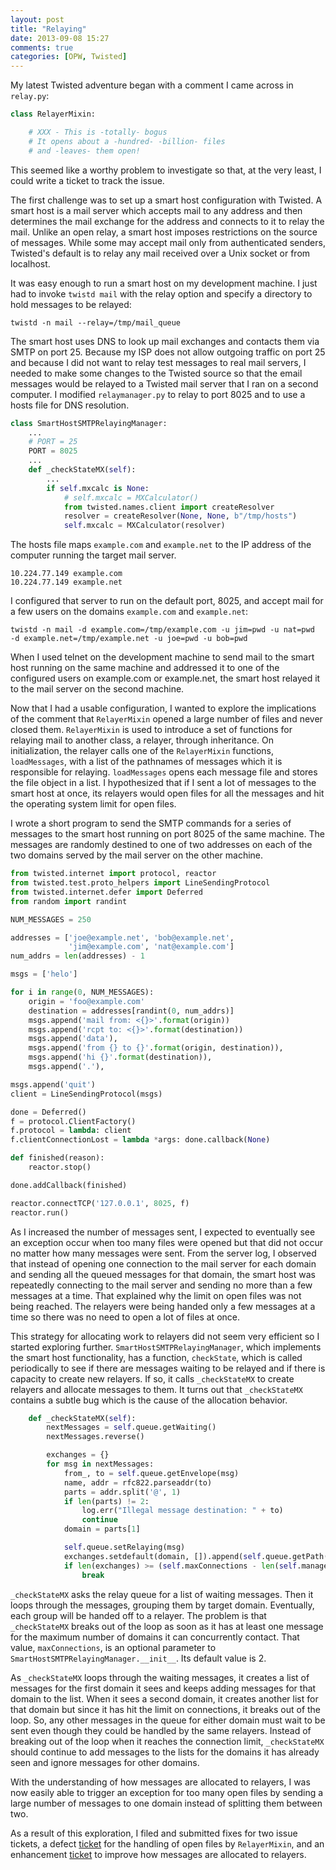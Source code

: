 ```yaml
---
layout: post
title: "Relaying"
date: 2013-09-08 15:27
comments: true
categories: [OPW, Twisted]
---
```

My latest Twisted adventure began with a comment I came across in `relay.py`:

```python
class RelayerMixin:

    # XXX - This is -totally- bogus
    # It opens about a -hundred- -billion- files
    # and -leaves- them open!
```

This seemed like a worthy problem to investigate so that, at the very least, I
could write a ticket to track the issue.

The first challenge was to set up a smart host configuration with Twisted.
A smart host is a mail server which accepts mail to any address and
then determines the mail exchange for the address and connects to it to relay
the mail.  Unlike an open relay, a smart host imposes restrictions on the
source of messages.  While some may accept mail only from authenticated
senders, Twisted's default is to relay any mail received over a Unix socket or
from localhost.

It was easy enough to run a smart host on my development machine.  I just had
to invoke `twistd mail` with the relay option and specify a directory to hold
messages to be relayed:

```
twistd -n mail --relay=/tmp/mail_queue
```

The smart host uses DNS to look up mail exchanges and
contacts them via SMTP on port 25.  Because my ISP does not allow outgoing
traffic on port 25 and because I did not want to relay test messages to
real mail servers, I needed to make some changes to the Twisted source so that
the email messages would be relayed to a Twisted mail server that I ran on a
second computer.  I modified `relaymanager.py` to relay to port 8025 and to
use a hosts file for DNS resolution.
``` python
class SmartHostSMTPRelayingManager:
    ...
    # PORT = 25
    PORT = 8025
    ...
    def _checkStateMX(self):
        ...
        if self.mxcalc is None:
            # self.mxcalc = MXCalculator()
            from twisted.names.client import createResolver
            resolver = createResolver(None, None, b"/tmp/hosts")
            self.mxcalc = MXCalculator(resolver)
```
The hosts file maps `example.com` and `example.net` to the IP address of the
computer running the target mail server.
```
10.224.77.149 example.com
10.224.77.149 example.net 
```
I configured that server to run on the default port, 8025,
and accept mail for a few users on the domains `example.com` and `example.net`:

```
twistd -n mail -d example.com=/tmp/example.com -u jim=pwd -u nat=pwd 
-d example.net=/tmp/example.net -u joe=pwd -u bob=pwd
```

When I used telnet on the development machine to send mail to the smart host
running on the same machine and addressed it to one of the configured users on
example.com or example.net, the smart host relayed it to the mail server on the
second machine.

Now that I had a usable configuration, I wanted to explore the implications of
the comment that `RelayerMixin` opened a large number of files and never closed
them.  `RelayerMixin` is used to introduce a set of functions for relaying mail
to another class, a relayer, through inheritance. On initialization, the
relayer calls one of the `RelayerMixin` functions, `loadMessages`, with a list
of the pathnames of messages which it is responsible for relaying.
`loadMessages`  opens each message file and stores the file object in a list.
I hypothesized that if I sent a lot of messages to the smart host at once, its
relayers would open files for all the messages and hit the operating system
limit for open files.

I wrote a short program to send the SMTP commands for a series of messages to
the smart host running on port 8025 of the same machine.  The messages are
randomly destined to one of two addresses on each of the two domains served by
the mail server on the other machine.

```python
from twisted.internet import protocol, reactor
from twisted.test.proto_helpers import LineSendingProtocol
from twisted.internet.defer import Deferred
from random import randint

NUM_MESSAGES = 250

addresses = ['joe@example.net', 'bob@example.net', 
             'jim@example.com', 'nat@example.com']
num_addrs = len(addresses) - 1

msgs = ['helo']

for i in range(0, NUM_MESSAGES):
    origin = 'foo@example.com'
    destination = addresses[randint(0, num_addrs)]
    msgs.append('mail from: <{}>'.format(origin))
    msgs.append('rcpt to: <{}>'.format(destination))
    msgs.append('data'),
    msgs.append('from {} to {}'.format(origin, destination)),
    msgs.append('hi {}'.format(destination)),
    msgs.append('.'),

msgs.append('quit')
client = LineSendingProtocol(msgs)

done = Deferred()
f = protocol.ClientFactory()
f.protocol = lambda: client
f.clientConnectionLost = lambda *args: done.callback(None)

def finished(reason):
    reactor.stop()

done.addCallback(finished)

reactor.connectTCP('127.0.0.1', 8025, f) 
reactor.run()
```

As I increased the number of messages sent, I expected to eventually see an
exception occur when too many files were opened but that did not occur no
matter how many messages were sent.  From the server log, I observed
that instead of opening one connection to the mail server for each domain and 
sending all the queued messages for that domain, the smart host was repeatedly
connecting to the mail server and sending no more than a few messages at a
time. That explained why the limit on open files was not being reached.  The
relayers were being handed only a few messages at a time so there was no
need to open a lot of files at once. 

This strategy for allocating work to relayers did not seem very efficient so I
started exploring further.  `SmartHostSMTPRelayingManager`, which implements
the smart host functionality, has a function, `checkState`, which is called
periodically to see if there are messages waiting to be relayed and if there is
capacity to create new relayers.  If so, it calls `_checkStateMX` to create
relayers and allocate messages to them.  It turns out that `_checkStateMX` 
contains a subtle bug which is the cause of the allocation behavior.

```python
    def _checkStateMX(self):
        nextMessages = self.queue.getWaiting()
        nextMessages.reverse()

        exchanges = {}
        for msg in nextMessages:
            from_, to = self.queue.getEnvelope(msg)
            name, addr = rfc822.parseaddr(to)
            parts = addr.split('@', 1)
            if len(parts) != 2:
                log.err("Illegal message destination: " + to)
                continue
            domain = parts[1]

            self.queue.setRelaying(msg)
            exchanges.setdefault(domain, []).append(self.queue.getPath(msg))
            if len(exchanges) >= (self.maxConnections - len(self.managed)):
                break

```
`_checkStateMX` asks the relay queue for a list of waiting messages.  Then it
loops through the messages, grouping them by target domain. Eventually, each
group will be handed off to a relayer. The problem is that `_checkStateMX`
breaks out of the loop as soon as it has at least one message for the maximum
number of domains it can concurrently contact.  That value, `maxConnections`,
is an optional parameter to `SmartHostSMTPRelayingManager.__init__`.  Its
default value is 2.

As `_checkStateMX` loops through the waiting messages, it creates a list of
messages for the first domain it sees and keeps adding messages for that domain
to the list.  When it sees a second domain, it creates another list for that
domain but since it has hit the limit on connections, it breaks out of the
loop.  So, any other messages in the queue for either domain must wait to be
sent even though they could be handled by the same relayers.  Instead of
breaking out of the loop when it reaches the connection limit, `_checkStateMX`
should continue to add messages to the lists for the domains it has already
seen and ignore messages for other domains.

With the understanding of how messages are allocated to relayers, I was now
easily able to trigger an exception for too many open files by sending a
large number of messages to one domain instead of splitting them between two.

As a result of this exploration, I filed and submitted fixes for two issue
tickets, a defect [ticket](https://tm.tl/#6719) for the handling of open files
by `RelayerMixin`, and an enhancement [ticket](https://tm.tl/#6717) to improve
how messages are allocated to relayers.  
